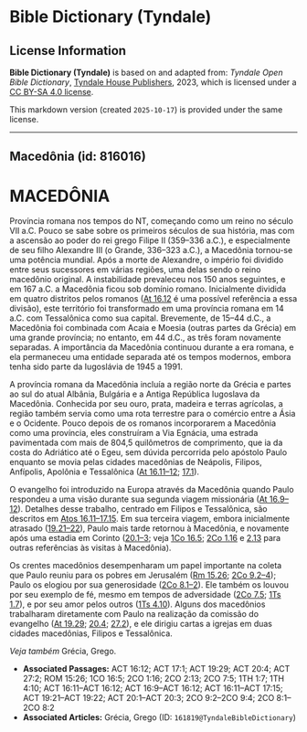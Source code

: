 # Bible Dictionary (Tyndale)

## License Information

**Bible Dictionary (Tyndale)** is based on and adapted from: _Tyndale Open Bible Dictionary_, [Tyndale House Publishers](https://tyndaleopenresources.com/), 2023, which is licensed under a [CC BY-SA 4.0 license](https://creativecommons.org/licenses/by-sa/4.0/legalcode.en).

This markdown version (created `2025-10-17`) is provided under the same license.



--------------------------------

## Macedônia (id: 816016)

MACEDÔNIA
=========

Província romana nos tempos do NT, começando como um reino no século VII a.C. Pouco se sabe sobre os primeiros séculos de sua história, mas com a ascensão ao poder do rei grego Filipe II (359–336 a.C.), e especialmente de seu filho Alexandre III (o Grande, 336–323 a.C.), a Macedônia tornou\-se uma potência mundial. Após a morte de Alexandre, o império foi dividido entre seus sucessores em várias regiões, uma delas sendo o reino macedônio original. A instabilidade prevaleceu nos 150 anos seguintes, e em 167 a.C. a Macedônia ficou sob domínio romano. Inicialmente dividida em quatro distritos pelos romanos ([At 16\.12](https://ref.ly/Acts16:12) é uma possível referência a essa divisão), este território foi transformado em uma província romana em 14 a.C. com Tessalônica como sua capital. Brevemente, de 15–44 d.C., a Macedônia foi combinada com Acaia e Moesia (outras partes da Grécia) em uma grande província; no entanto, em 44 d.C., as três foram novamente separadas. A importância da Macedônia continuou durante a era romana, e ela permaneceu uma entidade separada até os tempos modernos, embora tenha sido parte da Iugoslávia de 1945 a 1991\.

A província romana da Macedônia incluía a região norte da Grécia e partes ao sul do atual Albânia, Bulgária e a Antiga República Iugoslava da Macedônia. Conhecida por seu ouro, prata, madeira e terras agrícolas, a região também servia como uma rota terrestre para o comércio entre a Ásia e o Ocidente. Pouco depois de os romanos incorporarem a Macedônia como uma província, eles construíram a Via Egnácia, uma estrada pavimentada com mais de 804,5 quilômetros de comprimento, que ia da costa do Adriático até o Egeu, sem dúvida percorrida pelo apóstolo Paulo enquanto se movia pelas cidades macedônias de Neápolis, Filipos, Anfípolis, Apolônia e Tessalônica ([At 16\.11–12](https://ref.ly/Acts16:11-Acts16:12); [17\.1](https://ref.ly/Acts17:1)).

O evangelho foi introduzido na Europa através da Macedônia quando Paulo respondeu a uma visão durante sua segunda viagem missionária ([At 16\.9–12](https://ref.ly/Acts16:9-Acts16:12)). Detalhes desse trabalho, centrado em Filipos e Tessalônica, são descritos em [Atos 16\.11–17\.15](https://ref.ly/Acts16:11-Acts17:15). Em sua terceira viagem, embora inicialmente atrasado ([19\.21–22](https://ref.ly/Acts19:21-Acts19:22)), Paulo mais tarde retornou à Macedônia, e novamente após uma estadia em Corinto ([20\.1–3](https://ref.ly/Acts20:1-Acts20:3); veja [1Co 16\.5](https://ref.ly/1Cor16:5); [2Co 1\.16](https://ref.ly/2Cor1:16) e [2\.13](https://ref.ly/2Cor2:13) para outras referências às visitas à Macedônia).

Os crentes macedônios desempenharam um papel importante na coleta que Paulo reuniu para os pobres em Jerusalém ([Rm 15\.26](https://ref.ly/Rom15:26); [2Co 9\.2–4](https://ref.ly/2Cor9:2-2Cor9:4)); Paulo os elogiou por sua generosidade ([2Co 8\.1–2](https://ref.ly/2Cor8:1-2Cor8:2)). Ele também os louvou por seu exemplo de fé, mesmo em tempos de adversidade ([2Co 7\.5](https://ref.ly/2Cor7:5); [1Ts 1\.7](https://ref.ly/1Thess1:7)), e por seu amor pelos outros ([1Ts 4\.10](https://ref.ly/1Thess4:10)). Alguns dos macedônios trabalharam diretamente com Paulo na realização da comissão do evangelho ([At 19\.29](https://ref.ly/Acts19:29); [20\.4](https://ref.ly/Acts20:4); [27\.2](https://ref.ly/Acts27:2)), e ele dirigiu cartas a igrejas em duas cidades macedônias, Filipos e Tessalônica.

*Veja também* Grécia, Grego.

* **Associated Passages:** ACT 16:12; ACT 17:1; ACT 19:29; ACT 20:4; ACT 27:2; ROM 15:26; 1CO 16:5; 2CO 1:16; 2CO 2:13; 2CO 7:5; 1TH 1:7; 1TH 4:10; ACT 16:11–ACT 16:12; ACT 16:9–ACT 16:12; ACT 16:11–ACT 17:15; ACT 19:21–ACT 19:22; ACT 20:1–ACT 20:3; 2CO 9:2–2CO 9:4; 2CO 8:1–2CO 8:2
* **Associated Articles:** Grécia, Grego (ID: `161819@TyndaleBibleDictionary`)

